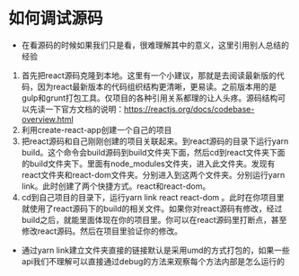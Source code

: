 # 如何调试源码

- 在看源码的时候如果我们只是看，很难理解其中的意义，这里引用别人总结的经验

1. 首先把react源码克隆到本地。这里有一个小建议，那就是去阅读最新版的代码，因为react最新版本的代码组织结构更清晰，更易读。之前版本用的是gulp和grunt打包工具。仅项目的各种引用关系都理的让人头疼。源码结构可以先读一下官方文档的说明：https://reactjs.org/docs/codebase-overview.html
2. 利用create-react-app创建一个自己的项目
3. 把react源码和自己刚刚创建的项目关联起来。到react源码的目录下运行yarn build。这个命令会build源码到build文件夹下面，然后cd到react文件夹下面的build文件夹下。里面有node_modules文件夹，进入此文件夹。发现有react文件夹和react-dom文件夹。分别进入到这两个文件夹。分别运行yarn link。此时创建了两个快捷方式。react和react-dom。
4. cd到自己项目的目录下，运行yarn link react react-dom 。此时在你项目里就使用了react源码下的build的相关文件。如果你对react源码有修改，经过build之后，就能里面体现在你的项目里。你可以在react源码里打断点，甚至修改react源码。然后在项目里验证你的修改。

- 通过yarn link建立文件夹直接的链接默认是采用umd的方式打包的，如果一些api我们不理解可以直接通过debug的方法来观察每个方法内部是怎么运行的

